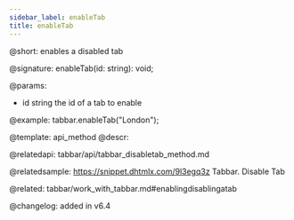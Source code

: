 ```yaml
---
sidebar_label: enableTab
title: enableTab
---          
```


@short: enables a disabled tab

@signature: enableTab(id: string): void;

@params:
- id	string      the id of a tab to enable

@example:
tabbar.enableTab("London");


@template: api_method
@descr:


@relatedapi: tabbar/api/tabbar_disabletab_method.md

@relatedsample: https://snippet.dhtmlx.com/9l3egq3z	Tabbar. Disable Tab

@related: tabbar/work_with_tabbar.md#enablingdisablingatab

@changelog: added in v6.4


